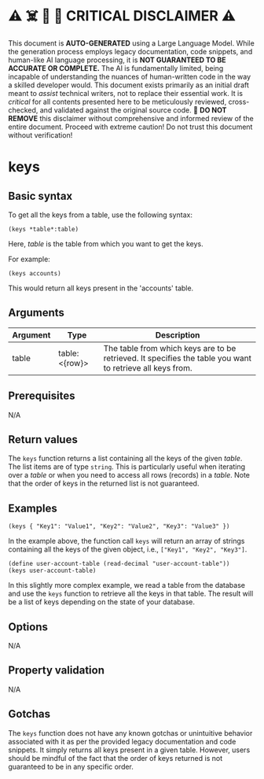 
# ⚠️ ☠️ 🔮 🤖 CRITICAL DISCLAIMER ⚠️

 
This document is **AUTO-GENERATED** using a Large Language Model. While the generation process employs legacy documentation, code snippets, and human-like AI language processing, it is **NOT GUARANTEED TO BE ACCURATE OR COMPLETE.** The AI is fundamentally limited, being incapable of understanding the nuances of human-written code in the way a skilled developer would. This document exists primarily as an initial draft meant to *assist* technical writers, not to replace their essential work. It is *critical* for all contents presented here to be meticulously reviewed, cross-checked, and validated against the original source code. 🚫 **DO NOT REMOVE** this disclaimer without comprehensive and informed review of the entire document. Proceed with extreme caution! Do not trust this document without verification!

# keys

## Basic syntax

To get all the keys from a table, use the following syntax:

```pact
(keys *table*:table)
```

Here, *table* is the table from which you want to get the keys. 

For example:

```pact
(keys accounts)
```
This would return all keys present in the 'accounts' table.

## Arguments

| Argument | Type | Description |
| --- | --- | --- |
| table | table: <{row}> | The table from which keys are to be retrieved. It specifies the table you want to retrieve all keys from. |

## Prerequisites

N/A

## Return values

The `keys` function returns a list containing all the keys of the given _table_. The list items are of type `string`. This is particularly useful when iterating over a _table_ or when you need to access all rows (records) in a _table_. Note that the order of keys in the returned list is not guaranteed.

## Examples

```pact
(keys { "Key1": "Value1", "Key2": "Value2", "Key3": "Value3" })
```

In the example above, the function call `keys` will return an array of strings containing all the keys of the given object, i.e., `["Key1", "Key2", "Key3"]`.

```pact
(define user-account-table (read-decimal "user-account-table"))
(keys user-account-table)
```

In this slightly more complex example, we read a table from the database and use the `keys` function to retrieve all the keys in that table. The result will be a list of keys depending on the state of your database.

## Options

N/A

## Property validation

N/A

## Gotchas

The `keys` function does not have any known gotchas or unintuitive behavior associated with it as per the provided legacy documentation and code snippets. It simply returns all keys present in a given table. However, users should be mindful of the fact that the order of keys returned is not guaranteed to be in any specific order.

